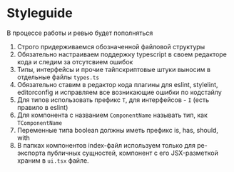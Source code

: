 # Styleguide

В процессе работы и ревью будет пополняться

1. Строго придерживаемся обозначенной файловой структуры
2. Обязательно настраиваем поддержку typescript в своем редакторе кода и следим за отсутсвием ошибок
3. Типы, интерфейсы и прочие тайпскриптовые штуки выносим в отдельные файлы `types.ts`
4. Обязательно ставим в редактор кода плагины для eslint, stylelint, editorconfig и исправляем все возникающие ошибки по кодстайлу
5. Для типов использовать префикс `T`, для интерфейсов - `I` (есть правило в eslint)
6. Для компонента с названием `ComponentName` называть тип, как `TComponentName`
7. Переменные типа boolean должны иметь префикс is, has, should, with
8. В папках компонентов index-файл используем только для ре-экспорта публичных сущностей, компонент с его JSX-разметкой храним в `ui.tsx` файле.
